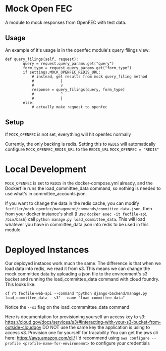 # Mock Open FEC

A module to mock responses from OpenFEC with test data.

## Usage

An example of it's usage is in the openfec module's query_filings view:

```
def query_filings(self, request):
        query = request.query_params.get("query")
        form_type = request.query_params.get("form_type")
        if settings.MOCK_OPENFEC_REDIS_URL:
            # instead, get results from mock query_filing method
            #            |
            #            v
            response = query_filings(query, form_type)
            #            ^
            #            |
        else:
            # actually make request to openfec
```

## Setup

If `MOCK_OPENFEC` is not set, everything will hit openfec normally

Currently, the only backing is redis. Setting this to `REDIS` will automatically
configure `MOCK_OPENFEC_REDIS_URL` to the `REDIS_URL`
`MOCK_OPENFEC = "REDIS"
`

# Local Development

`MOCK_OPENFEC` is set to `REDIS` in the docker-compose.yml already, and the Dockerfile runs the load_committee_data command, so nothing is needed to use what's in committee_accounts.json.

If you want to change the data in the redis cache, you can modify `fecfiler/mock_openfec/management/commands/committee_data.json`, then from your docker instance's shell (I use `docker exec -it fecfile-api /bin/bash`) call `python manage.py load_committee_data`. This will load whatever you have in committee_data.json into redis to be used in this module

# Deployed Instances

Our deployed instaces work much the same. The difference is that when we load data into redis, we read it from s3. This means we can change the mock committee data by uploading a json file to the environment's s3 bucket and running the load_committee_data command with cloud foundry. This looks like:

```aws s3 cp committee-data.json s3://<bucket>/mock_committee_data.json --profile dev
cf rt fecfile-web-api --command "python django-backend/manage.py load_committee_data --s3" --name "load committee data"
```

Notice the `--s3` flag on the load_commmittee_data command

Here is documentation for provisioning yourself an access key to s3: https://cloud.gov/docs/services/s3/#interacting-with-your-s3-bucket-from-outside-cloudgov DO NOT use the same key the application is using to access s3. Provision one for yourself for tracability
You can get the aws cli here: https://aws.amazon.com/cli/
I'd recommend using `aws configure --profile <profile-name-for-environemnt>` to configure your credentials
